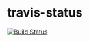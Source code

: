 # travis-status

[![Build Status](https://travis-ci.org/amm0nite/travis-status.svg?branch=master)](https://travis-ci.org/amm0nite/travis-status)
